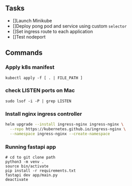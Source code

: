 ## Tasks
* []Launch Minikube
* []Deploy pong pod and service using custom `selector`
* []Set ingress route to each application
* []Test nodeport



## Commands
### Apply k8s manifest
```
kubectl apply -f [ . | FILE_PATH ]
```

### check LISTEN ports on Mac
`sudo lsof -i -P | grep LISTEN `

### Install nginx ingress controller
```sh
helm upgrade --install ingress-nginx ingress-nginx \
  --repo https://kubernetes.github.io/ingress-nginx \
  --namespace ingress-nginx --create-namespace
```

### Running fastapi app
```
# cd to git clone path
python3 -m venv .
source bin/activate
pip install -r requirements.txt
fastapi dev app/main.py
deactivate
```
